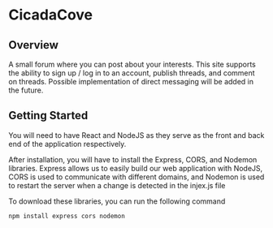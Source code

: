 # CicadaCove

## Overview 

A small forum where you can post about your interests. This site supports the ability to sign up / log in to an account, publish threads, and comment on threads. Possible implementation of direct messaging will be added in the future.

## Getting Started

You will need to have React and NodeJS as they serve as the front and back end of the application respectively.

After installation, you will have to install the Express, CORS, and Nodemon libraries. Express allows us to easily build our web application with NodeJS, CORS is used to communicate with different domains, and Nodemon is used to restart the server when a change is detected in the injex.js file

To download these libraries, you can run the following command

```
npm install express cors nodemon
```